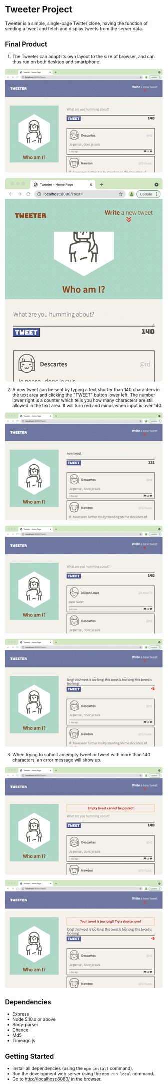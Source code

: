 # Tweeter Project

Tweeter is a simple, single-page Twitter clone, having the function of sending a tweet and fetch and display tweets from the server data.

## Final Product

1. The Tweeter can adapt its own layout to the size of browser, and can thus run on both desktop and smartphone.

!["desktop-size"](https://github.com/BosiC0015/tweeter/blob/master/public/images/desktop-size.png)

!["phone-size"](https://github.com/BosiC0015/tweeter/blob/master/public/images/phone-size.png)


2. A new tweet can be sent by typing a text shorter than 140 characters in the text area and clicking the "TWEET" button lower left. The number lower right is a counter which tells you how many characters are still allowed in the text area. It will turn red and minus when input is over 140.

!["input"](https://github.com/BosiC0015/tweeter/blob/master/public/images/input.png)

!["sent-new-tweet"](https://github.com/BosiC0015/tweeter/blob/master/public/images/sent-new-tweet.png)

!["input-over-140"](https://github.com/BosiC0015/tweeter/blob/master/public/images/input-over-140.png)


3. When trying to submit an empty tweet or tweet with more than 140 characters, an error message will show up.

!["empty-error"](https://github.com/BosiC0015/tweeter/blob/master/public/images/empty-error.png)

!["too-long-error"](https://github.com/BosiC0015/tweeter/blob/master/public/images/too-long-error.png)

## Dependencies

- Express
- Node 5.10.x or above
- Body-parser
- Chance
- Md5
- Timeago.js

## Getting Started

- Install all dependencies (using the `npm install` command).
- Run the development web server using the `npm run local` command.
- Go to <http://localhost:8080/> in the browser.